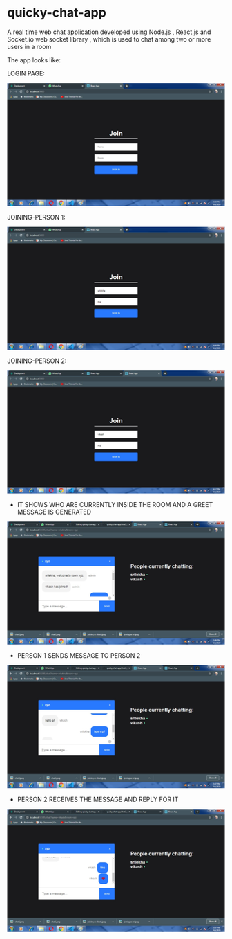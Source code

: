 # quicky-chat-app
A real time web chat application developed using Node.js , React.js and Socket.io web socket library , which is used to chat among two or more users in a room

The app looks like:

LOGIN PAGE:

![](https://github.com/srilekhavontivillu/quicky-chat-app/blob/master/public/login%20page.jpeg?raw=true)

JOINING-PERSON 1:

![](https://github.com/srilekhavontivillu/quicky-chat-app/blob/master/public/joining%20as%20sri.jpeg?raw=true)

JOINING-PERSON 2:

![](https://github.com/srilekhavontivillu/quicky-chat-app/blob/master/public/joining%20as%20vikash.jpeg?raw=true)

* IT SHOWS WHO ARE CURRENTLY INSIDE THE ROOM AND A GREET MESSAGE IS GENERATED

![](https://github.com/srilekhavontivillu/quicky-chat-app/blob/master/public/chat-1.jpeg?raw=true)

* PERSON 1 SENDS MESSAGE TO PERSON 2

![](https://github.com/srilekhavontivillu/quicky-chat-app/blob/master/public/chat-2.jpeg?raw=true)

* PERSON 2 RECEIVES THE MESSAGE AND REPLY FOR IT

![](https://github.com/srilekhavontivillu/quicky-chat-app/blob/master/public/chat-3.jpeg?raw=true)

